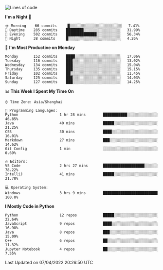 <!--START_SECTION:waka-->
![Lines of code](https://img.shields.io/badge/From%20Hello%20World%20I%27ve%20Written-12%20Million%20lines%20of%20code-blue)

**I'm a Night 🦉** 

```text
🌞 Morning    66 commits     █░░░░░░░░░░░░░░░░░░░░░░░░   7.41% 
🌆 Daytime    285 commits    ████████░░░░░░░░░░░░░░░░░   31.99% 
🌃 Evening    502 commits    ██████████████░░░░░░░░░░░   56.34% 
🌙 Night      38 commits     █░░░░░░░░░░░░░░░░░░░░░░░░   4.26%

```
📅 **I'm Most Productive on Monday** 

```text
Monday       152 commits    ████░░░░░░░░░░░░░░░░░░░░░   17.06% 
Tuesday      116 commits    ███░░░░░░░░░░░░░░░░░░░░░░   13.02% 
Wednesday    134 commits    ███░░░░░░░░░░░░░░░░░░░░░░   15.04% 
Thursday     135 commits    ███░░░░░░░░░░░░░░░░░░░░░░   15.15% 
Friday       102 commits    ██░░░░░░░░░░░░░░░░░░░░░░░   11.45% 
Saturday     125 commits    ███░░░░░░░░░░░░░░░░░░░░░░   14.03% 
Sunday       127 commits    ███░░░░░░░░░░░░░░░░░░░░░░   14.25%

```


📊 **This Week I Spent My Time On** 

```text
⌚︎ Time Zone: Asia/Shanghai

💬 Programming Languages: 
Python                   1 hr 28 mins        ███████████░░░░░░░░░░░░░░   46.85% 
Java                     40 mins             █████░░░░░░░░░░░░░░░░░░░░   21.25% 
CSS                      30 mins             ████░░░░░░░░░░░░░░░░░░░░░   16.01% 
Markdown                 27 mins             ███░░░░░░░░░░░░░░░░░░░░░░   14.62% 
Git Config               1 min               ░░░░░░░░░░░░░░░░░░░░░░░░░   0.69%

🔥 Editors: 
VS Code                  2 hrs 27 mins       ███████████████████░░░░░░   78.22% 
IntelliJ                 41 mins             █████░░░░░░░░░░░░░░░░░░░░   21.78%

💻 Operating System: 
Windows                  3 hrs 9 mins        █████████████████████████   100.0%

```

**I Mostly Code in Python** 

```text
Python                   12 repos            █████░░░░░░░░░░░░░░░░░░░░   22.64% 
JavaScript               9 repos             ████░░░░░░░░░░░░░░░░░░░░░   16.98% 
Java                     8 repos             ███░░░░░░░░░░░░░░░░░░░░░░   15.09% 
C++                      6 repos             ██░░░░░░░░░░░░░░░░░░░░░░░   11.32% 
Jupyter Notebook         4 repos             ██░░░░░░░░░░░░░░░░░░░░░░░   7.55%

```



 Last Updated on 07/04/2022 20:26:50 UTC
<!--END_SECTION:waka-->　　
